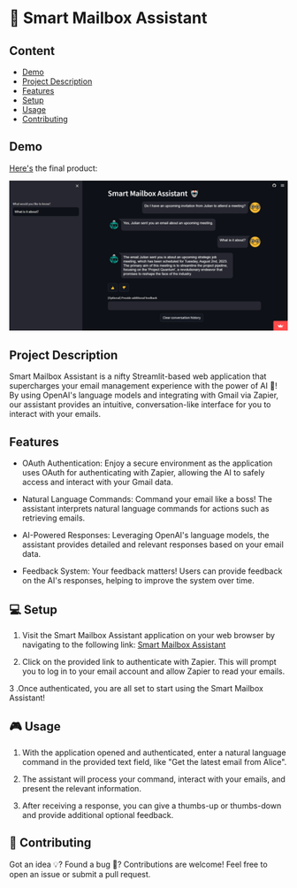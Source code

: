 # 📧 Smart Mailbox Assistant

## Content
- [Demo](#demo)
- [Project Description](#project-description)
- [Features](#features)
- [Setup](#setup)
- [Usage](#usage)
- [Contributing](#contributing)
  
## Demo 

[Here's](https://email-knowledge-extraction.streamlit.app/) the final product: 

![Final Product](data/chatbot-demo.png)

## Project Description

Smart Mailbox Assistant is a nifty Streamlit-based web application that supercharges your email management experience with the power of AI 🧠! By using OpenAI's language models and integrating with Gmail via Zapier, our assistant provides an intuitive, conversation-like interface for you to interact with your emails.

## Features

* OAuth Authentication: Enjoy a secure environment as the application uses OAuth for authenticating with Zapier, allowing the AI to safely access and interact with your Gmail data.

* Natural Language Commands: Command your email like a boss! The assistant interprets natural language commands for actions such as retrieving emails.

* AI-Powered Responses: Leveraging OpenAI's language models, the assistant provides detailed and relevant responses based on your email data.

* Feedback System: Your feedback matters! Users can provide feedback on the AI's responses, helping to improve the system over time.

## 💻 Setup

1. Visit the Smart Mailbox Assistant application on your web browser by navigating to the following link: [Smart Mailbox Assistant](https://email-knowledge-extraction.streamlit.app/)

2. Click on the provided link to authenticate with Zapier. This will prompt you to log in to your email account and allow Zapier to read your emails.

3 .Once authenticated, you are all set to start using the Smart Mailbox Assistant!

## 🎮 Usage

1. With the application opened and authenticated, enter a natural language command in the provided text field, like "Get the latest email from Alice".

2. The assistant will process your command, interact with your emails, and present the relevant information.

3. After receiving a response, you can give a thumbs-up or thumbs-down and provide additional optional feedback.

## 👥 Contributing

Got an idea 💡? Found a bug 🐛? Contributions are welcome! Feel free to open an issue or submit a pull request.
